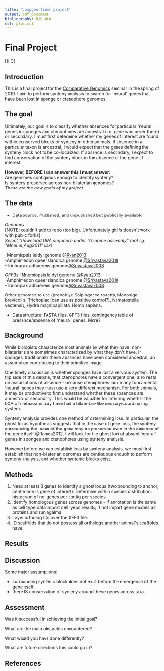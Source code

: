 ```yaml
---
title: "compgen final project"
output: pdf_document
bibliography: Bib.bib
csl: plos.csl
---
```



# Final Project

Hi C!  


## Introduction

This is a final project for the [Comparative Genomics](https://github.com/Yale-EEB723/syllabus) seminar in the spring of 2019. I aim to perform synteny analysis to search for 'neural' genes that have been lost in sponge or ctenophore genomes.

## The goal

Ultimately, our goal is to classify whether absences for particular 'neural' genes in sponges and ctenophores are ancestral (i.e. gene was never there) or secondary. I must first determine whether my genes of interest are found within conserved blocks of synteny in other animals. If absence in a particular taxon is ancestral, I would expect that the genes defining the synteny block not to be co-localized. If absence is secondary, I expect to find conservation of the synteny block in the absence of the gene of interest.  

**However, BEFORE I can answer this I must answer:**    
Are genomes contiguous enough to identify synteny?    
Is synteny preserved across non-bilaterian genomes?  
_These are the new goals of my project_  

## The data

- Data source: Published, and unpublished but publically available    

*Genomes*  
[NOTE: couldn't add to repo (too big). Unfortunately git lfs doesn't work with public forks]  
_Select "Download DNA sequence under "Genome assembly" (not eg. "MneLei_Aug2011" link)_  

-Mnemiopsis leidyi genome [@Ryan2013](http://metazoa.ensembl.org/Mnemiopsis_leidyi/Info/Index)    
-Amphimedon queenslandica genome [@Srivastava2010](https://metazoa.ensembl.org/Amphimedon_queenslandica/Info/Index)   
-Trichoplax adhaerens genome[@Srivastava2008](https://metazoa.ensembl.org/Trichoplax_adhaerens/Info/Index) 

*GFF3s*
-Mnemiopsis leidyi genome [@Ryan2013](ftp://ftp.ensemblgenomes.org/pub/metazoa/release-42/gff3/mnemiopsis_leidyi)    
-Amphimedon queenslandica genome [@Srivastava2010](ftp://ftp.ensemblgenomes.org/pub/metazoa/release-42/gff3/amphimedon_queenslandica)   
-Trichoplax adhaerens genome[@Srivastava2008](ftp://ftp.ensemblgenomes.org/pub/metazoa/release-42/gff3/trichoplax_adhaerens) 


Other genomes to use (probably): Salpingoeca rosetta, Monosiga brevicollis, Trichoplax (can use as positive control?), Nematostella vectensis, Hydra magnipapillata, Homo sapiens.  

- Data structure: FASTA files, GFF3 files, contingency table of presence/absence of 'neural' genes. More?  

## Background
While biologists characterize most animals by what they have, non-bilaterians are sometimes characterized by what they don't have. In sponges, traditionally these absences have been considered ancestral, an assumption contributing to their primitive image.  

One timely discussion is whether sponges have lost a nervous system. The flip side of this debate, that ctenophores have a convergent one, also rests on assumptions of absence - because ctenophores lack many fundamental 'neural' genes they must use a very different mechanism. For both animals, it may be productive to first understand whether these absences are ancestral or secondary. This would be valuable for inferring whether the LCA of metazoans may have had a bilaterian-like sensory/coordinating system.  

Synteny analysis provides one method of determining loss. In particular, the ghost locus hypothesis suggests that in the case of gene loss, the synteny surrounding the locus of the gene may be preserved even in the absence of the gene itself @Ramos2012. I will look for the ghost loci of absent 'neural' genes in sponges and ctenophores using synteny analysis.  

However before we can establish loss by synteny analysis, we must first establish that non-bilaterian genomes are contiguous enough to perform synteny analysis, and whether syntenic blocks exist.  


## Methods
1. Need at least 3 genes to identify a ghost locus (two bounding to anchor, centre one is gene of interest). Determine within species distribution: histogram of no. genes per contig per species  
2. identify homologous genes across genomes - if annotation is the same as cell type data import cell tyeps results; if not import gene models as proteins and run agalma. 
3. Layer ortholog IDs over the GFF3 file.   
3. ID scaffolds that do not possess all orthologs another animal's scaffolds have.  


## Results


## Discussion  
Some major assumptions:  
- surrounding syntenic block does not exist before the emergence of the gene itself.  
- there IS conservation of synteny around these genes across taxa.  


## Assessment

Was it successful in achieving the initial goal?

What are the main obstacles encountered?

What would you have done differently?

What are future directions this could go in?

## References
